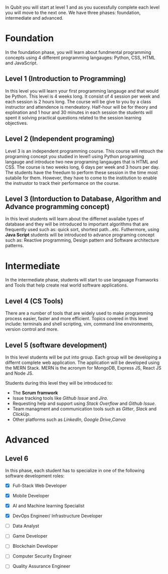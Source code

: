 
In Qubit you will start at level 1 and as you sucessfully complete each level you will move to the next one. We have three phases: foundation, intermediate and advanced.

# Foundation

In the foundation phase, you will learn about fundmental programming concepts using 4 different programming langauges: Python, CSS, HTML and JavaScript.

## Level 1 (Introduction to Programming)
In this level you will learn your first programming langauge and that would be Python. This level is 4 weeks long. It consist of 4 session per week and each session is 2 hours long. The course will be give to you by a class instructor and attendence is mendeatory.
Half-hour will be for theory and explination and 1 hour and 30 minutes in each session the students will spent it solving practical questions related to the session learning objectives. 

 ## Level 2 (Independent programing)
Level 3 is an independent programming course. This course will retouch the programing concept you studied in level1 using Python programing langauge and introduce two new programing langauges that is HTML and CSS. The course is two weeks long, 6 days per week and 3 hours per day. The students have the freedum to perform these session in the time most sutabile for them. However, they have to come to the institution to enable the instrustor to track their performance on the course.

## Level 3 (Intorduction to Database, Algorithm and Advance programming concept)
In this level students will learn about the differnet availabe types of database and they will be introduced to important algorithms that are frequently used such as: quick sort, shortest path...etc. Futhermore, using **Java Script** students will be introduced to advance programing concept such as: Reactive programming, Design pattern and Software architecture patterns.
 
 
# Intermediate 
 
 In the intermediate phase, students will start to use langauage Framworks and Tools that help create real world software applications.
 
## Level 4 (CS Tools)
There are a number of tools that are widely used to make programming process easier, faster and more efficient. 
Topics covered in this level include: terminals and shell scripting, vim, command line environments, version control and more.
 
 ## Level 5 (software development)
In this level students will be put into group. Each group will be developing a differnt complete web application. The application will be developed using the MERN Stack. MERN is the acronym for MongoDB, Express JS, React JS and Node JS. 

Students during this level they will be introduced to:

* The **Scrum framwork**
* Issue tracking tools like _Github Issue_ and _Jira_.
* Requesting help and support using _Stack Overflow_ and _Github Issue_.
* Team managment and communication tools such as _Gitter_, _Slack_ and _ClickUp_.
* Other platforms such as _LinkedIn_, _Google Drive_,_Canva_

 # Advanced
 
 ## Level 6
 In this phase, each student has to specialize in one of the following software development roles:

- [x] Full-Stack Web Developer
- [x] Mobile Developer
- [x] AI and Machine learning Specialist
- [x] DevOps Engineer/ Infrastructure Developer
- [ ] Data Analyst
- [ ] Game Developer
- [ ] Blockchain Developer
- [ ] Computer Security Engineer
- [ ] Quality Assurance Engineer





